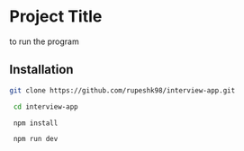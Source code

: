 
# Project Title

to run the program





## Installation

```bash
git clone https://github.com/rupeshk98/interview-app.git
```
    
```bash
 cd interview-app

```
```bash
 npm install

```
```bash
 npm run dev

```
